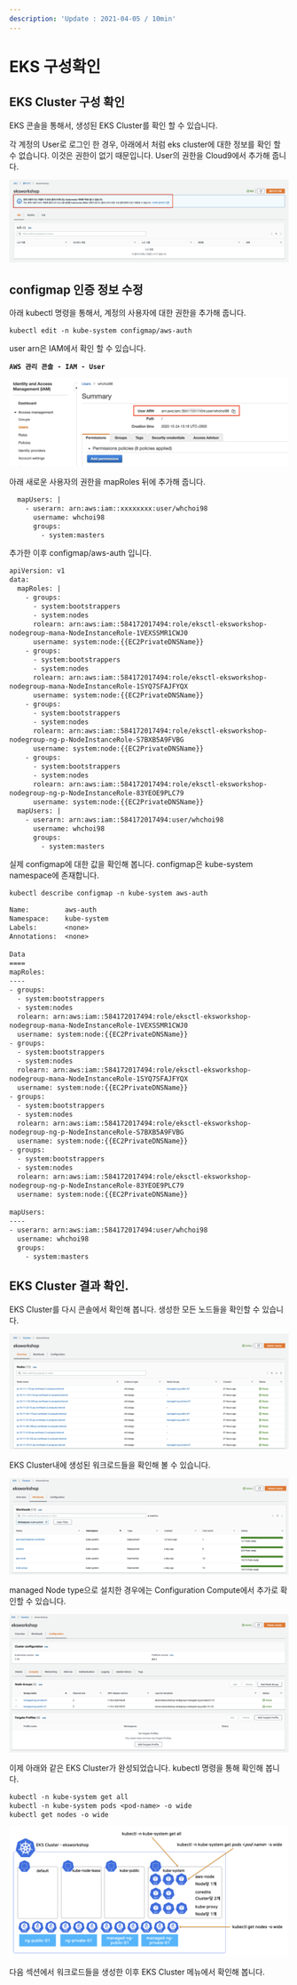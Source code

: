 ```yaml
---
description: 'Update : 2021-04-05 / 10min'
---
```


# EKS 구성확인

## EKS Cluster 구성 확인 

EKS 콘솔을 통해서, 생성된 EKS Cluster를 확인 할 수 있습니다.

각 계정의 User로 로그인 한 경우, 아래에서 처럼 eks cluster에 대한 정보를 확인 할 수 없습니다. 이것은 권한이 없기 때문입니다. User의 권한을 Cloud9에서 추가해 줍니다.  

![](../.gitbook/assets/image%20%28172%29.png)

## configmap 인증 정보 수정

아래 kubectl 명령을 통해서, 계정의 사용자에 대한 권한을 추가해 줍니다.

```text
kubectl edit -n kube-system configmap/aws-auth
```

user arn은 IAM에서 확인 할 수 있습니다. 

**`AWS 관리 콘솔 - IAM - User`**

![](../.gitbook/assets/image%20%28168%29.png)

아래 새로운 사용자의 권한을 mapRoles 뒤에 추가해 줍니다.

```text
  mapUsers: |
    - userarn: arn:aws:iam::xxxxxxxx:user/whchoi98
      username: whchoi98
      groups:
        - system:masters
```

추가한 이후 configmap/aws-auth 입니다.

```text
apiVersion: v1
data:
  mapRoles: |
    - groups:
      - system:bootstrappers
      - system:nodes
      rolearn: arn:aws:iam::584172017494:role/eksctl-eksworkshop-nodegroup-mana-NodeInstanceRole-1VEXSSMR1CWJ0
      username: system:node:{{EC2PrivateDNSName}}
    - groups:
      - system:bootstrappers
      - system:nodes
      rolearn: arn:aws:iam::584172017494:role/eksctl-eksworkshop-nodegroup-mana-NodeInstanceRole-1SYQ7SFAJFYQX
      username: system:node:{{EC2PrivateDNSName}}
    - groups:
      - system:bootstrappers
      - system:nodes
      rolearn: arn:aws:iam::584172017494:role/eksctl-eksworkshop-nodegroup-ng-p-NodeInstanceRole-S7BXB5A9FVBG
      username: system:node:{{EC2PrivateDNSName}}
    - groups:
      - system:bootstrappers
      - system:nodes
      rolearn: arn:aws:iam::584172017494:role/eksctl-eksworkshop-nodegroup-ng-p-NodeInstanceRole-83YEOE9PLC79
      username: system:node:{{EC2PrivateDNSName}}
  mapUsers: |
    - userarn: arn:aws:iam::584172017494:user/whchoi98
      username: whchoi98
      groups:
        - system:masters
```

실제 configmap에 대한 값을 확인해 봅니다. configmap은 kube-system namespace에 존재합니다.

```text
kubectl describe configmap -n kube-system aws-auth
```

```text
Name:         aws-auth
Namespace:    kube-system
Labels:       <none>
Annotations:  <none>

Data
====
mapRoles:
----
- groups:
  - system:bootstrappers
  - system:nodes
  rolearn: arn:aws:iam::584172017494:role/eksctl-eksworkshop-nodegroup-mana-NodeInstanceRole-1VEXSSMR1CWJ0
  username: system:node:{{EC2PrivateDNSName}}
- groups:
  - system:bootstrappers
  - system:nodes
  rolearn: arn:aws:iam::584172017494:role/eksctl-eksworkshop-nodegroup-mana-NodeInstanceRole-1SYQ7SFAJFYQX
  username: system:node:{{EC2PrivateDNSName}}
- groups:
  - system:bootstrappers
  - system:nodes
  rolearn: arn:aws:iam::584172017494:role/eksctl-eksworkshop-nodegroup-ng-p-NodeInstanceRole-S7BXB5A9FVBG
  username: system:node:{{EC2PrivateDNSName}}
- groups:
  - system:bootstrappers
  - system:nodes
  rolearn: arn:aws:iam::584172017494:role/eksctl-eksworkshop-nodegroup-ng-p-NodeInstanceRole-83YEOE9PLC79
  username: system:node:{{EC2PrivateDNSName}}

mapUsers:
----
- userarn: arn:aws:iam::584172017494:user/whchoi98
  username: whchoi98
  groups:
    - system:masters
```

## EKS Cluster 결과 확인.

EKS Cluster를 다시 콘솔에서 확인해 봅니다. 생성한 모든 노드들을 확인할 수 있습니다.

![](../.gitbook/assets/image%20%28175%29.png)

EKS Cluster내에 생성된 워크로드들을 확인해 볼 수 있습니다.

![](../.gitbook/assets/image%20%28176%29.png)

managed Node type으로 설치한 경우에는 Configuration Compute에서 추가로 확인할 수 있습니다.

![](../.gitbook/assets/image%20%28171%29.png)

이제 아래와 같은 EKS Cluster가 완성되었습니다. kubectl 명령을 통해 확인해 봅니다.

```text
kubectl -n kube-system get all
kubectl -n kube-system pods <pod-name> -o wide
kubectl get nodes -o wide

```

![](../.gitbook/assets/image%20%28174%29.png)

다음 섹션에서 워크로드들을 생성한 이후 EKS Cluster 메뉴에서 확인해 봅니다.




